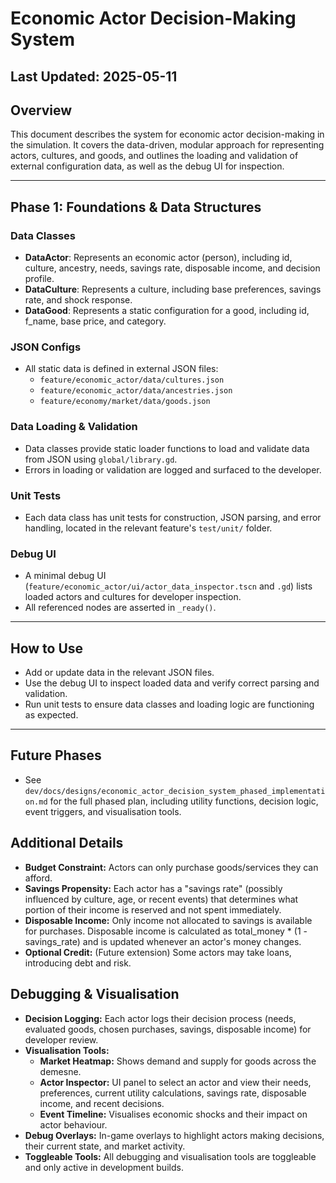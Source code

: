 # Economic Actor Decision-Making System

## Last Updated: 2025-05-11

## Overview
This document describes the system for economic actor decision-making in the simulation. It covers the data-driven, modular approach for representing actors, cultures, and goods, and outlines the loading and validation of external configuration data, as well as the debug UI for inspection.

---

## Phase 1: Foundations & Data Structures

### Data Classes
- **DataActor**: Represents an economic actor (person), including id, culture, ancestry, needs, savings rate, disposable income, and decision profile.
- **DataCulture**: Represents a culture, including base preferences, savings rate, and shock response.
- **DataGood**: Represents a static configuration for a good, including id, f_name, base price, and category.

### JSON Configs
- All static data is defined in external JSON files:
  - `feature/economic_actor/data/cultures.json`
  - `feature/economic_actor/data/ancestries.json`
  - `feature/economy/market/data/goods.json`

### Data Loading & Validation
- Data classes provide static loader functions to load and validate data from JSON using `global/library.gd`.
- Errors in loading or validation are logged and surfaced to the developer.

### Unit Tests
- Each data class has unit tests for construction, JSON parsing, and error handling, located in the relevant feature's `test/unit/` folder.

### Debug UI
- A minimal debug UI (`feature/economic_actor/ui/actor_data_inspector.tscn` and `.gd`) lists loaded actors and cultures for developer inspection.
- All referenced nodes are asserted in `_ready()`.

---

## How to Use
- Add or update data in the relevant JSON files.
- Use the debug UI to inspect loaded data and verify correct parsing and validation.
- Run unit tests to ensure data classes and loading logic are functioning as expected.

---

## Future Phases
- See `dev/docs/designs/economic_actor_decision_system_phased_implementation.md` for the full phased plan, including utility functions, decision logic, event triggers, and visualisation tools.

## Additional Details
- **Budget Constraint:** Actors can only purchase goods/services they can afford.
- **Savings Propensity:** Each actor has a "savings rate" (possibly influenced by culture, age, or recent events) that determines what portion of their income is reserved and not spent immediately.
- **Disposable Income:** Only income not allocated to savings is available for purchases. Disposable income is calculated as total_money * (1 - savings_rate) and is updated whenever an actor's money changes.
- **Optional Credit:** (Future extension) Some actors may take loans, introducing debt and risk.

## Debugging & Visualisation
- **Decision Logging:** Each actor logs their decision process (needs, evaluated goods, chosen purchases, savings, disposable income) for developer review.
- **Visualisation Tools:**
  - **Market Heatmap:** Shows demand and supply for goods across the demesne.
  - **Actor Inspector:** UI panel to select an actor and view their needs, preferences, current utility calculations, savings rate, disposable income, and recent decisions.
  - **Event Timeline:** Visualises economic shocks and their impact on actor behaviour.
- **Debug Overlays:** In-game overlays to highlight actors making decisions, their current state, and market activity.
- **Toggleable Tools:** All debugging and visualisation tools are toggleable and only active in development builds. 